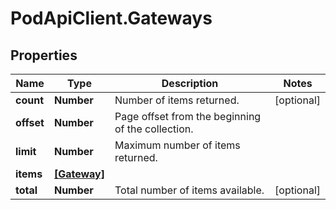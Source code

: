 # PodApiClient.Gateways

## Properties

Name | Type | Description | Notes
------------ | ------------- | ------------- | -------------
**count** | **Number** | Number of items returned. | [optional] 
**offset** | **Number** | Page offset from the beginning of the collection. | 
**limit** | **Number** | Maximum number of items returned. | 
**items** | [**[Gateway]**](Gateway.md) |  | 
**total** | **Number** | Total number of items available. | [optional] 


